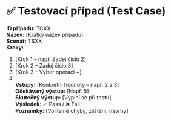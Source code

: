 # ✅ Testovací případ (Test Case)

**ID případu:** TCXX  
**Název:** [Krátký název případu]  
**Scénář:** TSXX  
**Kroky:**  
1. [Krok 1 – např. Zadej číslo 2]  
2. [Krok 2 – Zadej číslo 3]  
3. [Krok 3 – Vyber operaci +]  
4. ...  
**Vstupy:** [Konkrétní hodnoty – např. 2 a 3]  
**Očekávaný výstup:** [Např. 5]  
**Skutečný výstup:** [Vyplní se při testu]  
**Výsledek:** ✅ Pass / ❌ Fail  
**Poznámky:** [Volitelně chyby, zjištění, návrhy]
